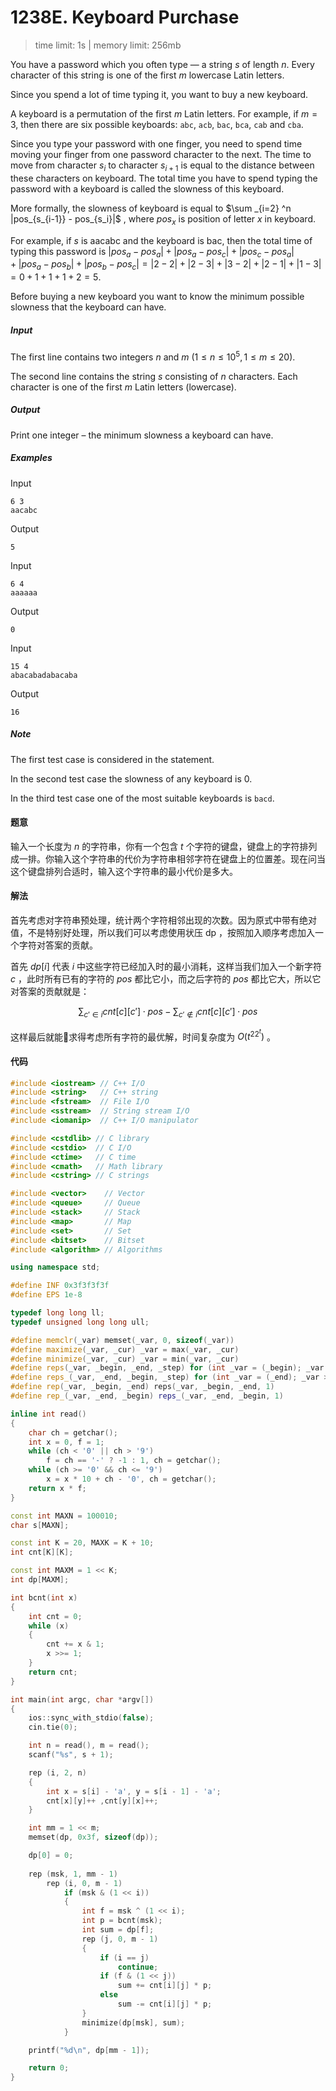 # 1238E. Keyboard Purchase

> time limit: 1s | memory limit: 256mb

You have a password which you often type — a string $s$ of length $n$. Every character of this string is one of the first $m$ lowercase Latin letters.

Since you spend a lot of time typing it, you want to buy a new keyboard.

A keyboard is a permutation of the first $m$ Latin letters. For example, if $m = 3$, then there are six possible keyboards: `abc`, `acb`, `bac`, `bca`, `cab` and `cba`.

Since you type your password with one finger, you need to spend time moving your finger from one password character to the next. The time to move from character $s_i$ to character $s_{i+1}$ is equal to the distance between these characters on keyboard. The total time you have to spend typing the password with a keyboard is called the slowness of this keyboard.

More formally, the slowness of keyboard is equal to $\sum _{i=2} ^n |pos_{s_{i-1}} - pos_{s_i}|$
, where $pos_x$ is position of letter $x$ in keyboard.

For example, if $s$ is aacabc and the keyboard is bac, then the total time of typing this password is $|pos_a - pos_a| + |pos_a - pos_c| + |pos_c - pos_a| + |pos_a - pos_b| + |pos_b - pos_c| = |2 - 2| + |2 - 3| + |3 - 2| + |2 - 1| + |1 - 3| = 0 + 1 + 1 + 1 + 2 = 5$.

Before buying a new keyboard you want to know the minimum possible slowness that the keyboard can have.

##### Input

The first line contains two integers $n$ and $m$ ($1 \leq n \leq 10^5, 1 \leq m \leq 20$).

The second line contains the string $s$ consisting of $n$ characters. Each character is one of the first $m$ Latin letters (lowercase).

##### Output

Print one integer – the minimum slowness a keyboard can have.

##### Examples

Input
```text
6 3
aacabc
```
Output
```text
5
```

Input
```text
6 4
aaaaaa
```
Output
```text
0
```

Input
```text
15 4
abacabadabacaba
```
Output
```text
16
```

##### Note

The first test case is considered in the statement.

In the second test case the slowness of any keyboard is $0$.

In the third test case one of the most suitable keyboards is `bacd`.

#### 题意

输入一个长度为 $n$ 的字符串，你有一个包含 $t$ 个字符的键盘，键盘上的字符排列成一排。你输入这个字符串的代价为字符串相邻字符在键盘上的位置差。现在问当这个键盘排列合适时，输入这个字符串的最小代价是多大。

#### 解法

首先考虑对字符串预处理，统计两个字符相邻出现的次数。因为原式中带有绝对值，不是特别好处理，所以我们可以考虑使用状压 dp ，按照加入顺序考虑加入一个字符对答案的贡献。

首先 $dp[i]$ 代表 $i$ 中这些字符已经加入时的最小消耗，这样当我们加入一个新字符 $c$ ，此时所有已有的字符的 $pos$ 都比它小，而之后字符的 $pos$ 都比它大，所以它对答案的贡献就是：

$$
\sum _{c' \in i} cnt[c][c'] \cdot pos - \sum _{c' \notin i} cnt[c][c'] \cdot pos
$$

这样最后就能求得考虑所有字符的最优解，时间复杂度为 $O(t^22^t)$ 。

#### 代码

```cpp
#include <iostream> // C++ I/O
#include <string>   // C++ string
#include <fstream>  // File I/O
#include <sstream>  // String stream I/O
#include <iomanip>  // C++ I/O manipulator

#include <cstdlib> // C library
#include <cstdio>  // C I/O
#include <ctime>   // C time
#include <cmath>   // Math library
#include <cstring> // C strings

#include <vector>    // Vector
#include <queue>     // Queue
#include <stack>     // Stack
#include <map>       // Map
#include <set>       // Set
#include <bitset>    // Bitset
#include <algorithm> // Algorithms

using namespace std;

#define INF 0x3f3f3f3f
#define EPS 1e-8

typedef long long ll;
typedef unsigned long long ull;

#define memclr(_var) memset(_var, 0, sizeof(_var))
#define maximize(_var, _cur) _var = max(_var, _cur)
#define minimize(_var, _cur) _var = min(_var, _cur)
#define reps(_var, _begin, _end, _step) for (int _var = (_begin); _var <= (_end); _var += (_step))
#define reps_(_var, _end, _begin, _step) for (int _var = (_end); _var >= (_begin); _var -= (_step))
#define rep(_var, _begin, _end) reps(_var, _begin, _end, 1)
#define rep_(_var, _end, _begin) reps_(_var, _end, _begin, 1)

inline int read()
{
    char ch = getchar();
    int x = 0, f = 1;
    while (ch < '0' || ch > '9')
        f = ch == '-' ? -1 : 1, ch = getchar();
    while (ch >= '0' && ch <= '9')
        x = x * 10 + ch - '0', ch = getchar();
    return x * f;
}

const int MAXN = 100010;
char s[MAXN];

const int K = 20, MAXK = K + 10;
int cnt[K][K];

const int MAXM = 1 << K;
int dp[MAXM];

int bcnt(int x)
{
    int cnt = 0;
    while (x)
    {
        cnt += x & 1;
        x >>= 1;
    }
    return cnt;
}

int main(int argc, char *argv[])
{
    ios::sync_with_stdio(false);
    cin.tie(0);

    int n = read(), m = read();
    scanf("%s", s + 1);

    rep (i, 2, n)
    {
        int x = s[i] - 'a', y = s[i - 1] - 'a';
        cnt[x][y]++ ,cnt[y][x]++;
    }

    int mm = 1 << m;
    memset(dp, 0x3f, sizeof(dp));

    dp[0] = 0;
     
    rep (msk, 1, mm - 1)
        rep (i, 0, m - 1)
            if (msk & (1 << i))
            {
                int f = msk ^ (1 << i);
                int p = bcnt(msk);
                int sum = dp[f];
                rep (j, 0, m - 1)
                {
                    if (i == j)
                        continue;
                    if (f & (1 << j))
                        sum += cnt[i][j] * p;
                    else
                        sum -= cnt[i][j] * p;
                }
                minimize(dp[msk], sum);
            }

    printf("%d\n", dp[mm - 1]);

    return 0;
}
```